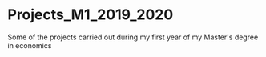 # Projects_M1_2019_2020
Some of the projects carried out during my first year of my Master's degree in economics
